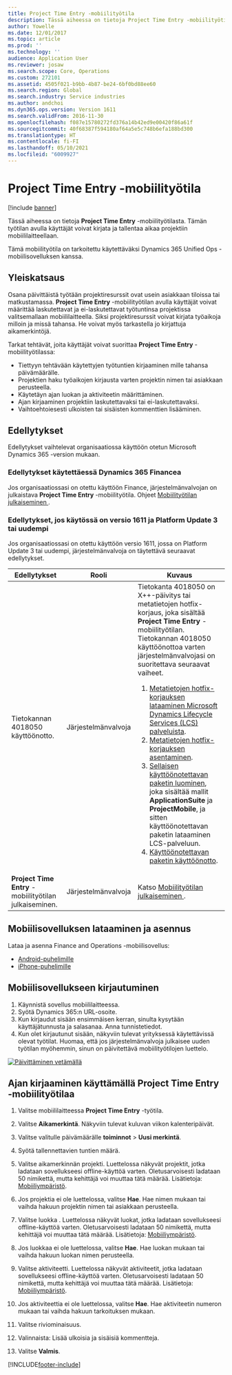 ```yaml
---
title: Project Time Entry -mobiilityötila
description: Tässä aiheessa on tietoja Project Time Entry -mobiilityötilasta. Tämän työtilan avulla käyttäjät voivat kirjata ja tallentaa aikaa projektiin mobiililaitteellaan.
author: Yowelle
ms.date: 12/01/2017
ms.topic: article
ms.prod: ''
ms.technology: ''
audience: Application User
ms.reviewer: josaw
ms.search.scope: Core, Operations
ms.custom: 272101
ms.assetid: 4505f021-b9bb-4b87-be24-6bf0bd88ee60
ms.search.region: Global
ms.search.industry: Service industries
ms.author: andchoi
ms.dyn365.ops.version: Version 1611
ms.search.validFrom: 2016-11-30
ms.openlocfilehash: f087e15780272fd376a14b42ed9e00420f86a61f
ms.sourcegitcommit: 40f68387f594180af64a5e5c748b6efa188bd300
ms.translationtype: HT
ms.contentlocale: fi-FI
ms.lasthandoff: 05/10/2021
ms.locfileid: "6009927"
---
```

# <a name="project-time-entry-mobile-workspace"></a>Project Time Entry -mobiilityötila

[!include [banner](../includes/banner.md)]

Tässä aiheessa on tietoja **Project Time Entry** -mobiilityötilasta. Tämän työtilan avulla käyttäjät voivat kirjata ja tallentaa aikaa projektiin mobiililaitteellaan.

Tämä mobiilityötila on tarkoitettu käytettäväksi Dynamics 365 Unified Ops -mobiilisovelluksen kanssa. 

## <a name="overview"></a>Yleiskatsaus
Osana päivittäistä työtään projektiresurssit ovat usein asiakkaan tiloissa tai matkustamassa. **Project Time Entry** -mobiilityötilan avulla käyttäjät voivat määrittää laskutettavat ja ei-laskutettavat työtuntinsa projektissa valitsemallaan mobiililaitteella. Siksi projektiresurssit voivat kirjata työaikoja milloin ja missä tahansa. He voivat myös tarkastella jo kirjattuja aikamerkintöjä. 

Tarkat tehtävät, joita käyttäjät voivat suorittaa **Project Time Entry** -mobiilityötilassa:

-   Tiettyyn tehtävään käytettyjen työtuntien kirjaaminen mille tahansa päivämäärälle.
-   Projektien haku työaikojen kirjausta varten projektin nimen tai asiakkaan perusteella.
-   Käytetäyn ajan luokan ja aktiviteetin määrittäminen.
-   Ajan kirjaaminen projektiin laskutettavaksi tai ei-laskutettavaksi.
-   Vaihtoehtoiesesti ulkoisten tai sisäisten kommenttien lisääminen.

## <a name="prerequisites"></a>Edellytykset
Edellytykset vaihtelevat organisaatiossa käyttöön otetun Microsoft Dynamics 365 -version mukaan.

### <a name="prerequisites-if-you-use-dynamics-365-finance"></a>Edellytykset käytettäessä Dynamics 365 Financea
Jos organisaatiossasi on otettu käyttöön Finance, järjestelmänvalvojan on julkaistava **Project Time Entry** -mobiilityötila. Ohjeet [Mobiilityötilan julkaiseminen ](/dynamics365/fin-ops-core/dev-itpro/mobile-apps/publish-mobile-workspace).

### <a name="prerequisites-if-you-use-version-1611-with-platform-update-3-or-later"></a>Edellytykset, jos käytössä on versio 1611 ja Platform Update 3 tai uudempi
Jos organisaatiossasi on otettu käyttöön versio 1611, jossa on Platform Update 3 tai uudempi, järjestelmänvalvoja on täytettävä seuraavat edellytykset. 

<table>
<thead>
<tr class="header">
<th>Edellytykset</th>
<th>Rooli</th>
<th>Kuvaus</th>
</tr>
</thead>
<tbody>
<tr class="odd">

<td>Tietokannan 4018050 käyttöönotto.</td>
<td>Järjestelmänvalvoja</td>
<td>Tietokanta 4018050 on X++-päivitys tai metatietojen hotfix-korjaus, joka sisältää <strong>Project Time Entry</strong> -mobiilityötilan. Tietokannan 4018050 käyttöönottoa varten järjestelmänvalvojasi on suoritettava seuraavat vaiheet.
<ol>
<li><a href="/dynamics365/fin-ops-core/dev-itpro/migration-upgrade/download-hotfix-lcs">Metatietojen hotfix-korjauksen lataaminen Microsoft Dynamics Lifecycle Services (LCS) palveluista</a>.</li>
<li><a href="/dynamics365/fin-ops-core/dev-itpro/migration-upgrade/install-metadata-hotfix-package">Metatietojen hotfix-korjauksen asentaminen</a>.</li>
<li><a href="/dynamics365/fin-ops-core/dev-itpro/deployment/create-apply-deployable-package">Sellaisen käyttöönotettavan paketin luominen</a>, joka sisältää mallit <strong>ApplicationSuite</strong> ja <strong>ProjectMobile</strong>, ja sitten käyttöönotettavan paketin lataaminen LCS-palveluun.</li>
<li><a href="/dynamics365/fin-ops-core/dev-itpro/deployment/apply-deployable-package-system">Käyttöönotettavan paketin käyttöönotto</a>.</li>

</ol></td>
</tr>
<tr class="even">
<td><strong>Project Time Entry</strong> -mobiilityötilan julkaiseminen.</td>
<td>Järjestelmänvalvoja</td>
<td>Katso <a href="/dynamics365/fin-ops-core/dev-itpro/mobile-apps/publish-mobile-workspace">Mobiilityötilan julkaiseminen </a>.</td>
</tr>
</tbody>
</table>

## <a name="download-and-install-the-mobile-app"></a>Mobiilisovelluksen lataaminen ja asennus

Lataa ja asenna Finance and Operations -mobiilisovellus:

-   [Android-puhelimille](https://go.microsoft.com/fwlink/?linkid=850662)
-   [iPhone-puhelimille](https://go.microsoft.com/fwlink/?linkid=850663)

## <a name="sign-in-to-the-mobile-app"></a>Mobiilisovellukseen kirjautuminen
1.  Käynnistä sovellus mobiililaitteessa.
2.  Syötä Dynamics 365:n URL-osoite.
3.  Kun kirjaudut sisään ensimmäisen kerran, sinulta kysytään käyttäjätunnusta ja salasanaa. Anna tunnistetiedot.
4.  Kun olet kirjautunut sisään, näkyviin tulevat yrityksessä käytettävissä olevat työtilat. Huomaa, että jos järjestelmänvalvoja julkaisee uuden työtilan myöhemmin, sinun on päivitettävä mobiilityötilojen luettelo.

[![Päivittäminen vetämällä](./media/pull-to-refresh-list-of-workspaces-183x300.png)](./media/pull-to-refresh-list-of-workspaces.png)

## <a name="enter-time-by-using-the-project-time-entry-mobile-workspace"></a>Ajan kirjaaminen käyttämällä Project Time Entry -mobiilityötilaa
1.  Valitse mobiililaitteessa **Project Time Entry** -työtila.
2.  Valitse **Aikamerkintä**. Näkyviin tulevat kuluvan viikon kalenteripäivät.
3.  Valitse valitulle päivämäärälle **toiminnot** &gt; **Uusi merkintä**.
4.  Syötä tallennettavien tuntien määrä.
5.  Valitse aikamerkinnän projekti. Luettelossa näkyvät projektit, jotka ladataan sovellukseesi offline-käyttöä varten. Oletusarvoisesti ladataan 50 nimikettä, mutta kehittäjä voi muuttaa tätä määrää. Lisätietoja: [Mobiiliympäristö](/dynamics365/fin-ops-core/dev-itpro/mobile-apps/mobile-app-home-page).
6.  Jos projektia ei ole luettelossa, valitse **Hae**. Hae nimen mukaan tai vaihda hakuun projektin nimen tai asiakkaan perusteella.
7.  Valitse luokka . Luettelossa näkyvät luokat, jotka ladataan sovellukseesi offline-käyttöä varten. Oletusarvoisesti ladataan 50 nimikettä, mutta kehittäjä voi muuttaa tätä määrää. Lisätietoja: [Mobiiliympäristö](/dynamics365/fin-ops-core/dev-itpro/mobile-apps/mobile-app-home-page).
8.  Jos luokkaa ei ole luettelossa, valitse **Hae**. Hae luokan mukaan tai vaihda hakuun luokan nimen perusteella.
9.  Valitse aktiviteetti. Luettelossa näkyvät aktiviteetit, jotka ladataan sovellukseesi offline-käyttöä varten. Oletusarvoisesti ladataan 50 nimikettä, mutta kehittäjä voi muuttaa tätä määrää. Lisätietoja: [Mobiiliympäristö](/dynamics365/fin-ops-core/dev-itpro/mobile-apps/mobile-app-home-page).
10. Jos aktiviteettia ei ole luettelossa, valitse **Hae**. Hae aktiviteetin numeron mukaan tai vaihda hakuun tarkoituksen mukaan.

11. Valitse riviominaisuus.
12. Valinnaista: Lisää ulkoisia ja sisäisiä kommentteja.
13. Valitse **Valmis**.


[!INCLUDE[footer-include](../includes/footer-banner.md)]